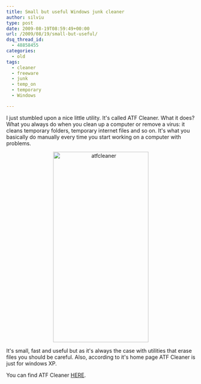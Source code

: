 ```yaml
---
title: Small but useful Windows junk cleaner
author: silviu
type: post
date: 2009-08-19T08:59:49+00:00
url: /2009/08/19/small-but-useful/
dsq_thread_id:
  - 48858455
categories:
  - old
tags:
  - cleaner
  - freeware
  - junk
  - temp_on
  - temporary
  - Windows

---
```

I just stumbled upon a nice little utility. It's called ATF Cleaner. What it does? What you always do when you clean up a computer or remove a virus: it cleans temporary folders, temporary internet files and so on. It's what you basically do manually every time you start working on a computer with problems.

<p style="text-align: center">
  <a href="http://blog.silviuvulcan.ro/wp-content/uploads/sites/2/2009/08/atfcleaner.jpg"><img decoding="async" loading="lazy" class="aligncenter size-full wp-image-436" title="atfcleaner" src="http://blog.silviuvulcan.ro/wp-content/uploads/sites/2/2009/08/atfcleaner.jpg" alt="atfcleaner" width="254" height="508" /></a>
</p>

It's small, fast and useful but as it's always the case with utilities that erase files you should be careful. Also, according to it's home page ATF Cleaner is just for windows XP.

You can find ATF Cleaner <a href="http://www.atribune.org/" target="_blank" rel="noopener">HERE</a>.